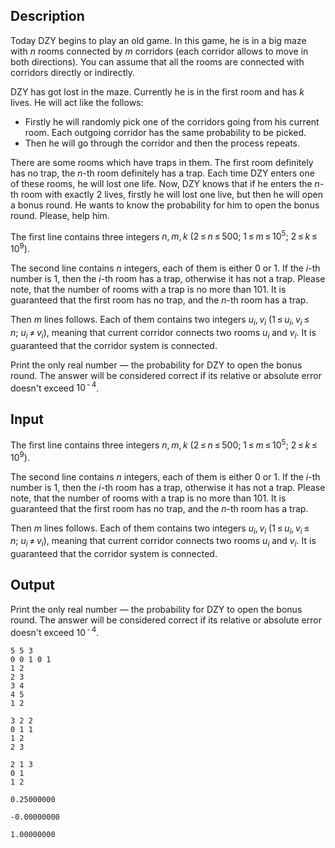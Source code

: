 ## Description

<div><p>Today DZY begins to play an old game. In this game, he is in a big maze with <span class="tex-span"><i>n</i></span> rooms connected by <span class="tex-span"><i>m</i></span> corridors (each corridor allows to move in both directions). You can assume that all the rooms are connected with corridors directly or indirectly.</p><p>DZY has got lost in the maze. Currently he is in the first room and has <span class="tex-span"><i>k</i></span> lives. He will act like the follows:</p><ul> <li> Firstly he will randomly pick one of the corridors going from his current room. Each outgoing corridor has the same probability to be picked. </li><li> Then he will go through the corridor and then the process repeats. </li></ul><p>There are some rooms which have traps in them. The first room definitely has no trap, the <span class="tex-span"><i>n</i></span>-th room definitely has a trap. Each time DZY enters one of these rooms, he will lost one life. Now, DZY knows that if he enters the <span class="tex-span"><i>n</i></span>-th room with exactly 2 lives, firstly he will lost one live, but then he will open a bonus round. He wants to know the probability for him to open the bonus round. Please, help him.</p></div><div class="input-specification"><p>The first line contains three integers <span class="tex-span"><i>n</i>, <i>m</i>, <i>k</i>&nbsp;(2 ≤ <i>n</i> ≤ 500;&nbsp;1 ≤ <i>m</i> ≤ 10<sup class="upper-index">5</sup>;&nbsp;2 ≤ <i>k</i> ≤ 10<sup class="upper-index">9</sup>)</span>.</p><p>The second line contains <span class="tex-span"><i>n</i></span> integers, each of them is either <span class="tex-span">0</span> or <span class="tex-span">1</span>. If the <span class="tex-span"><i>i</i></span>-th number is <span class="tex-span">1</span>, then the <span class="tex-span"><i>i</i></span>-th room has a trap, otherwise it has not a trap. <span class="tex-font-style-bf">Please note</span>, that the number of rooms with a trap is no more than <span class="tex-span">101</span>. It is guaranteed that the first room has no trap, and the <span class="tex-span"><i>n</i></span>-th room has a trap.</p><p>Then <span class="tex-span"><i>m</i></span> lines follows. Each of them contains two integers <span class="tex-span"><i>u</i><sub class="lower-index"><i>i</i></sub>, <i>v</i><sub class="lower-index"><i>i</i></sub>&nbsp;(1 ≤ <i>u</i><sub class="lower-index"><i>i</i></sub>, <i>v</i><sub class="lower-index"><i>i</i></sub> ≤ <i>n</i>;&nbsp;<i>u</i><sub class="lower-index"><i>i</i></sub> ≠ <i>v</i><sub class="lower-index"><i>i</i></sub>)</span>, meaning that current corridor connects two rooms <span class="tex-span"><i>u</i><sub class="lower-index"><i>i</i></sub></span> and <span class="tex-span"><i>v</i><sub class="lower-index"><i>i</i></sub></span>. It is guaranteed that the corridor system is connected.</p></div><div class="output-specification"><p>Print the only real number — the probability for DZY to open the bonus round. The answer will be considered correct if its relative or absolute error doesn't exceed <span class="tex-span">10<sup class="upper-index"> - 4</sup></span>.</p></div>

## Input

<p>The first line contains three integers <span class="tex-span"><i>n</i>, <i>m</i>, <i>k</i>&nbsp;(2 ≤ <i>n</i> ≤ 500;&nbsp;1 ≤ <i>m</i> ≤ 10<sup class="upper-index">5</sup>;&nbsp;2 ≤ <i>k</i> ≤ 10<sup class="upper-index">9</sup>)</span>.</p><p>The second line contains <span class="tex-span"><i>n</i></span> integers, each of them is either <span class="tex-span">0</span> or <span class="tex-span">1</span>. If the <span class="tex-span"><i>i</i></span>-th number is <span class="tex-span">1</span>, then the <span class="tex-span"><i>i</i></span>-th room has a trap, otherwise it has not a trap. <span class="tex-font-style-bf">Please note</span>, that the number of rooms with a trap is no more than <span class="tex-span">101</span>. It is guaranteed that the first room has no trap, and the <span class="tex-span"><i>n</i></span>-th room has a trap.</p><p>Then <span class="tex-span"><i>m</i></span> lines follows. Each of them contains two integers <span class="tex-span"><i>u</i><sub class="lower-index"><i>i</i></sub>, <i>v</i><sub class="lower-index"><i>i</i></sub>&nbsp;(1 ≤ <i>u</i><sub class="lower-index"><i>i</i></sub>, <i>v</i><sub class="lower-index"><i>i</i></sub> ≤ <i>n</i>;&nbsp;<i>u</i><sub class="lower-index"><i>i</i></sub> ≠ <i>v</i><sub class="lower-index"><i>i</i></sub>)</span>, meaning that current corridor connects two rooms <span class="tex-span"><i>u</i><sub class="lower-index"><i>i</i></sub></span> and <span class="tex-span"><i>v</i><sub class="lower-index"><i>i</i></sub></span>. It is guaranteed that the corridor system is connected.</p>

## Output

<p>Print the only real number — the probability for DZY to open the bonus round. The answer will be considered correct if its relative or absolute error doesn't exceed <span class="tex-span">10<sup class="upper-index"> - 4</sup></span>.</p>





```input1
5 5 3
0 0 1 0 1
1 2
2 3
3 4
4 5
1 2

```




```input2
3 2 2
0 1 1
1 2
2 3

```




```input3
2 1 3
0 1
1 2

```




```output1
0.25000000

```




```output2
-0.00000000

```




```output3
1.00000000

```


